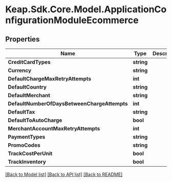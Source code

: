 # Keap.Sdk.Core.Model.ApplicationConfigurationModuleEcommerce

## Properties

Name | Type | Description | Notes
------------ | ------------- | ------------- | -------------
**CreditCardTypes** | **string** |  | [optional] 
**Currency** | **string** |  | [optional] 
**DefaultChargeMaxRetryAttempts** | **int** |  | [optional] 
**DefaultCountry** | **string** |  | [optional] 
**DefaultMerchant** | **string** |  | [optional] 
**DefaultNumberOfDaysBetweenChargeAttempts** | **int** |  | [optional] 
**DefaultTax** | **string** |  | [optional] 
**DefaultToAutoCharge** | **bool** |  | [optional] 
**MerchantAccountMaxRetryAttempts** | **int** |  | [optional] 
**PaymentTypes** | **string** |  | [optional] 
**PromoCodes** | **string** |  | [optional] 
**TrackCostPerUnit** | **bool** |  | [optional] 
**TrackInventory** | **bool** |  | [optional] 

[[Back to Model list]](../README.md#documentation-for-models) [[Back to API list]](../README.md#documentation-for-api-endpoints) [[Back to README]](../README.md)

